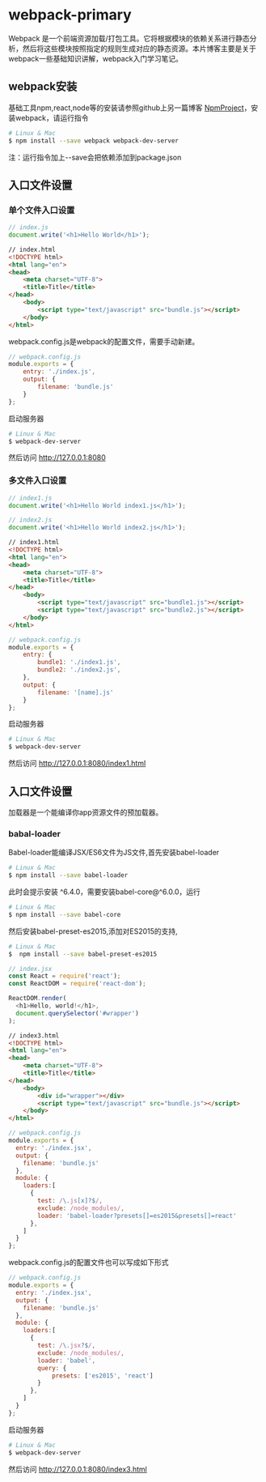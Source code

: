 # webpack-primary

Webpack 是一个前端资源加载/打包工具。它将根据模块的依赖关系进行静态分析，然后将这些模块按照指定的规则生成对应的静态资源。本片博客主要是关于webpack一些基础知识讲解，webpack入门学习笔记。

## webpack安装

基础工具npm,react,node等的安装请参照github上另一篇博客 <a href=https://github.com/cq5282000/NpmProject>NpmProject</a>，安装webpack，请运行指令

```bash
# Linux & Mac
$ npm install --save webpack webpack-dev-server 
```
注：运行指令加上--save会把依赖添加到package.json

## 入口文件设置

### 单个文件入口设置

```javascript
// index.js
document.write('<h1>Hello World</h1>');
```

```html
// index.html
<!DOCTYPE html>
<html lang="en">
<head>
    <meta charset="UTF-8">
    <title>Title</title>
</head>
    <body>
        <script type="text/javascript" src="bundle.js"></script>
    </body>
</html>
```
webpack.config.js是webpack的配置文件，需要手动新建。

```javascript
// webpack.config.js
module.exports = {
    entry: './index.js',
    output: {
        filename: 'bundle.js'
    }
};
```

启动服务器

```bash
# Linux & Mac
$ webpack-dev-server 
```
然后访问 http://127.0.0.1:8080

### 多文件入口设置

```javascript
// index1.js
document.write('<h1>Hello World index1.js</h1>');
```

```javascript
// index2.js
document.write('<h1>Hello World index2.js</h1>');
```

```html
// index1.html
<!DOCTYPE html>
<html lang="en">
<head>
    <meta charset="UTF-8">
    <title>Title</title>
</head>
    <body>
        <script type="text/javascript" src="bundle1.js"></script>
        <script type="text/javascript" src="bundle2.js"></script>
    </body>
</html>
```

```javascript
// webpack.config.js
module.exports = {
    entry: {
        bundle1: './index1.js',
        bundle2: './index2.js',
    },
    output: {
        filename: '[name].js'
    }
};
```

启动服务器

```bash
# Linux & Mac
$ webpack-dev-server 
```
然后访问 http://127.0.0.1:8080/index1.html

## 入口文件设置

加载器是一个能编译你app资源文件的预加载器。

### babal-loader

Babel-loader能编译JSX/ES6文件为JS文件,首先安装babel-loader

```bash
# Linux & Mac
$ npm install --save babel-loader
```

此时会提示安装 ^6.4.0，需要安装babel-core@^6.0.0，运行

```bash
# Linux & Mac
$ npm install --save babel-core
```

然后安装babel-preset-es2015,添加对ES2015的支持,

```bash
# Linux & Mac
$  npm install --save babel-preset-es2015
```

```javascript
// index.jsx
const React = require('react');
const ReactDOM = require('react-dom');

ReactDOM.render(
  <h1>Hello, world!</h1>,
  document.querySelector('#wrapper')
);
```

```html
// index3.html
<!DOCTYPE html>
<html lang="en">
<head>
    <meta charset="UTF-8">
    <title>Title</title>
</head>
    <body>
        <div id="wrapper"></div>
        <script type="text/javascript" src="bundle.js"></script>
    </body>
</html>
```

```javascript
// webpack.config.js
module.exports = {
  entry: './index.jsx',
  output: {
    filename: 'bundle.js'
  },
  module: {
    loaders:[
      {
        test: /\.js[x]?$/,
        exclude: /node_modules/,
        loader: 'babel-loader?presets[]=es2015&presets[]=react'
      },
    ]
  }
};
```
webpack.config.js的配置文件也可以写成如下形式

```javascript
// webpack.config.js
module.exports = {
  entry: './index.jsx',
  output: {
    filename: 'bundle.js'
  },
  module: {
    loaders:[
      {
        test: /\.jsx?$/,
        exclude: /node_modules/,
        loader: 'babel',
        query: {
            presets: ['es2015', 'react']
        }
      },
    ]
  }
};
```
启动服务器

```bash
# Linux & Mac
$ webpack-dev-server 
```
然后访问 http://127.0.0.1:8080/index3.html



